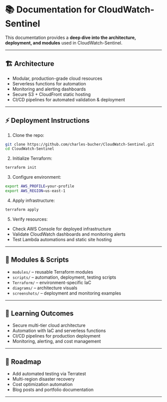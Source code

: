 # 📚 Documentation for CloudWatch-Sentinel

This documentation provides a **deep dive into the architecture, deployment, and modules** used in CloudWatch-Sentinel.

---

## 🏗️ Architecture

- Modular, production-grade cloud resources
- Serverless functions for automation
- Monitoring and alerting dashboards
- Secure S3 + CloudFront static hosting
- CI/CD pipelines for automated validation & deployment

---

## ⚡ Deployment Instructions

1. Clone the repo:
```bash
git clone https://github.com/charles-bucher/CloudWatch-Sentinel.git
cd CloudWatch-Sentinel
```

2. Initialize Terraform:
```bash
terraform init
```

3. Configure environment:
```bash
export AWS_PROFILE=your-profile
export AWS_REGION=us-east-1
```

4. Apply infrastructure:
```bash
terraform apply
```

5. Verify resources:
- Check AWS Console for deployed infrastructure
- Validate CloudWatch dashboards and monitoring alerts
- Test Lambda automations and static site hosting

---

## 🧩 Modules & Scripts

- `modules/` – reusable Terraform modules
- `scripts/` – automation, deployment, testing scripts
- `Terraform/` – environment-specific IaC
- `diagrams/` – architecture visuals
- `screenshots/` – deployment and monitoring examples

---

## 🧠 Learning Outcomes

- Secure multi-tier cloud architecture
- Automation with IaC and serverless functions
- CI/CD pipelines for production deployment
- Monitoring, alerting, and cost management

---

## 📆 Roadmap

- Add automated testing via Terratest
- Multi-region disaster recovery
- Cost optimization automation
- Blog posts and portfolio documentation

---


